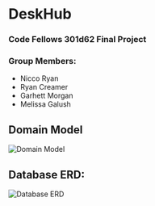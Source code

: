 # DeskHub
### Code Fellows 301d62 Final Project
### Group Members:
  - Nicco Ryan
  - Ryan Creamer
  - Garhett Morgan
  - Melissa Galush


## Domain Model
![Domain Model](/assets/images/Domain.png)

## Database ERD:
![Database ERD](/assets/images/DB-ERD.png)
